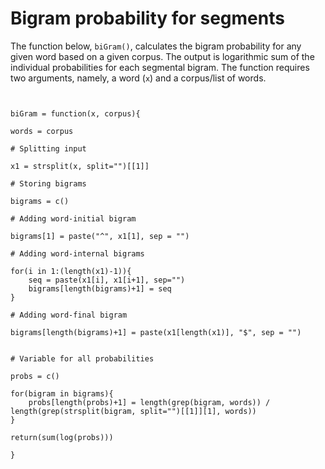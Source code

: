 # Bigram probability for segments

The function below, ```biGram()```, calculates the bigram probability for any given word based on a given corpus. The output is logarithmic sum of the individual probabilities for each segmental bigram. The function requires two arguments, namely, a word (```x```) and a corpus/list of words. 


```{r}


biGram = function(x, corpus){

words = corpus

# Splitting input

x1 = strsplit(x, split="")[[1]]

# Storing bigrams

bigrams = c()

# Adding word-initial bigram

bigrams[1] = paste("^", x1[1], sep = "")

# Adding word-internal bigrams

for(i in 1:(length(x1)-1)){
	seq = paste(x1[i], x1[i+1], sep="")
	bigrams[length(bigrams)+1] = seq
}

# Adding word-final bigram

bigrams[length(bigrams)+1] = paste(x1[length(x1)], "$", sep = "")


# Variable for all probabilities

probs = c()

for(bigram in bigrams){
	probs[length(probs)+1] = length(grep(bigram, words)) / length(grep(strsplit(bigram, split="")[[1]][1], words))
}

return(sum(log(probs)))

}
```
